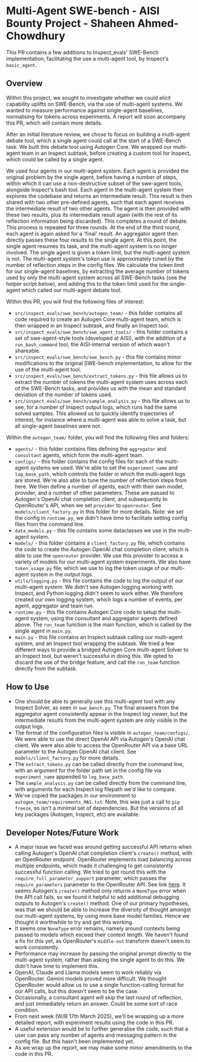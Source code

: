 # Multi-Agent SWE-bench - AISI Bounty Project - Shaheen Ahmed-Chowdhury 

This PR contains a few additions to Inspect_evals' SWE-Bench implementation, facilitating the use a multi-agent tool, by Inspect's `basic_agent`.

## Overview

Within this project, we sought to investigate whether we could elicit capability uplifts on SWE-Bench, via the use of multi-agent systems. We wanted to measure performance against single-agent baselines, normalising for tokens across experiments. A report will soon accompany this PR, which will contain more details.

After an initial literature review, we chose to focus on building a multi-agent debate tool, which a single agent could call at the start of a SWE-Bench task. We built this debate tool using Autogen Core. We wrapped our multi-agent team in an Inspect subtask, before creating a custom tool for Inspect, which could be called by a single agent. 

We used four agents in our multi-agent system. Each agent is provided the original problem by the single agent, before having a number of steps, within which it can use a non-destructive subset of the swe-agent tools, alongside Inspect's bash tool. Each agent in the multi-agent system then explores the codebase and returns an intermediate result. This result is then shared with two other pre-defined agents, such that each agent receives the intermediate result of two other agents. The agent is then provided with these two results, plus its intermediate result again (with the rest of its reflection information being discarded). This completes a round of debate. This process is repeated for three rounds. At the end of the third round, each agent is again asked for a 'final' result. An aggregator agent then directly passes these four results to the single agent. At this point, the single agent resumes its task, and the multi-agent system is no longer involved. The single agent is given a token limit, but the multi-agent system is not. The multi-agent system's token use is approximately tuned by the number of reflection steps in the config files. We calculate the token limit for our single-agent baselines, by extracting the average number of tokens used by only the multi-agent system across all SWE-Bench tasks (see the helper script below), and adding this to the token limit used for the single-agent which called our multi-agent debate tool.  

Within this PR, you will find the following files of interest:
- `src/inspect_evals/swe_bench/autogen_team/` - this folder contains all code required to create an Autogen Core multi-agent team, which is then wrapped in an Inspect subtask, and finally an Inspect tool. 
- `src/inspect_evals/swe_bench/swe_agent_tools/` - this folder contains a set of swe-agent-style tools (developed at AISI), with the addition of a `run_bash_command` tool, the AISI-internal version of which wasn't shareable. 
- `src/inspect_evals/swe_bench/swe_bench.py` - this file contains minor modifications to the original SWE-bench implementation, to allow for the use of the multi-agent tool. 
- `src/inspect_evals/swe_bench/extract_tokens.py` - this file allows us to extract the number of tokens the multi-agent system uses across each of the SWE-Bench tasks, and provides us with the mean and standard deviation of the number of tokens used. 
- `src/inspect_evals/swe_bench/sample_analysis.py` - this file allows us to see, for a number of Inspect output logs, which runs had the same solved samples. This allowed us to quickly identify trajectories of interest, for instance where a multi-agent was able to solve a task, but all single-agent baselines were not. 

Within the `autogen_team/` folder, you will find the following files and folders:
- `agents/` - this folder contains files defining the `aggregator` and `consultant` agents, which form the multi-agent team. 
- `configs/` - this folder contains the config files for each of the multi-agent systems we used. We're able to set the `experiment_name` and `log_base_path`, which controls the folder in which the multi-agent logs are stored. We're also able to tune the number of reflection steps from here. We then define a number of agents, each with their own model, provider, and a number of other parameters. These are passed to Autogen's OpenAI chat completion client, and subsequently to OpenRouter's API, when we set `provider` to `openrouter`. See `models/client_factory.py` in this folder for more details. Note: we set the config in `runtime.py`, we didn't have time to facilitate setting config files from the command line. 
- `data_models.py` - this file contains some dataclasses we use in the multi-agent system. 
- `models/` - this folder contains a `client_factory.py` file, which contains the code to create the Autogen OpenAI chat completion client, which is able to use the `openrouter` provider. We use this provider to access a variety of models for our multi-agent system experiments. We also have `token_usage.py` file, which we use to log the token usage of our multi-agent system in the output logs. 
- `utils/logging.py` - this file contains the code to log the output of our multi-agent system. We didn't see Autogen logging working with Inspect, and Python logging didn't seem to work either. We therefore created our own logging system, which logs a number of events, per agent, aggregator and team run. 
- `runtime.py` - this file contains Autogen Core code to setup the multi-agent system, using the consultant and aggregator agents defined above. The `run_team` function is the main function, which is called by the single agent in `main.py`.
- `main.py` - this file contains an Inspect subtask calling our multi-agent system, and an Inspect tool wrapping the subtask. We tried a few different ways to provide a bridged Autogen Core multi-agent Solver to an Inspect tool, but weren't successful in doing this. We opted to discard the use of the bridge feature, and call the `run_team` function directly from the subtask. 

## How to Use 
- One should be able to generally use this multi-agent tool with any Inspect Solver, as seen in `swe_bench.py`. The final answers from the aggregator agent consistently appear in the Inspect log viewer, but the intermediate results from the multi-agent system are only visible in the output logs.
- The format of the configuration files is visible in `autogen_team/configs/`.  We were able to use the direct OpenAI API via Autogen's OpenAI chat client. We were also able to access the OpenRouter API via a base URL parameter to the Autogen OpenAI chat client. See `models/client_factory.py` for more details.
- The `extract_tokens.py` can be called directly from the command line, with an argument for the folder path set in the config file via `experiment_name` appended to `log_base_path`. 
- The `sample_analysis.py` can be called directly from the command line, with arguments for each Inspect log filepath we'd like to compare. 
- We've copied the packages in our environment to `autogen_team/requirements_MAS.txt`. Note, this was just a call to `pip freeze`, so isn't a minimal set of dependencies. But the versions of all key packages (Autogen, Inspect, etc) are available. 

## Developer Notes/Future Work
- A major issue we faced was around getting successful API returns when calling Autogen's OpenAI chat completion client's `create()` method, with an OpenRouter endpoint. OpenRouter implements load balancing across multiple endpoints, which made it challenging to get consistently successful function calling. We tried to get round this with the `require_full_parameter_support` parameter, which passes the `require_parameters` parameter to the OpenRouter API. See link [here](https://openrouter.ai/docs/features/provider-routing). It seems Autogen's `create()` method only returns a `NoneType` error when the API call fails, so we found it helpful to add additional debugging outputs to Autogen's `create()` method. One of our primary hypotheses, was that we should be able to increase the diversity of thought amongst our multi-agent systems, by using more base model families. Hence we thought it worthwhile to try and get this working. 
- It seems one `NoneType` error remains, namely around contexts being passed to models which exceed their context length. We haven't found a fix for this yet, as OpenRouter's `middle-out` transform doesn't seem to work consistently.
- Performance may increase by passing the original prompt directly to the multi-agent system, rather than asking the single agent to do this. We didn't have time to implement this. 
- OpenAI, Claude and Llama models seem to work reliably via OpenRouter. Gemini models proved more difficult. We thought OpenRouter would allow us to use a single function-calling format for our API calls, but this doesn't seem to be the case.
- Occasionally, a consultant agent will skip the last round of reflection, and just immediately return an answer. Could be some sort of race condition. 
- From next week (W/B 17th March 2025), we'll be wrapping up a more detailed report, with experiment results using the code in this PR. 
- A useful extension would be to further generalise the code, such that a user can pass any number of agents and messaging pattern in the config file. But this hasn't been implemented yet.
- As we wrap up the report, we may make some minor amendments to the code in this PR. 

